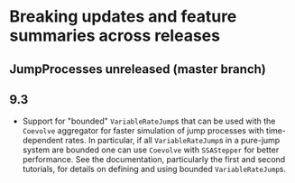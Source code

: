 # Breaking updates and feature summaries across releases

## JumpProcesses unreleased (master branch)

## 9.3
- Support for "bounded" `VariableRateJump`s that can be used with the `Coevolve`
 aggregator for faster simulation of jump processes with time-dependent rates.
 In particular, if all `VariableRateJump`s in a pure-jump system are bounded one
 can use `Coevolve` with `SSAStepper` for better performance. See the
 documentation, particularly the first and second tutorials, for details on
 defining and using bounded `VariableRateJump`s.
